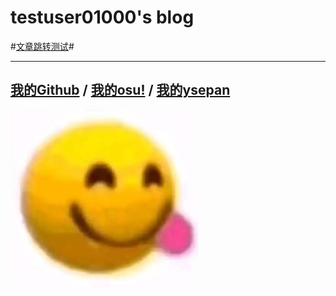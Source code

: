 # testuser01000's blog

#[文章跳转测试](docs/1.md)#

***

## [我的Github](https://github.com/testuser01000) / [我的osu!](https://osu.ppy.sh/users/31860102) / [我的ysepan](http://testuser.ysepan.com)
![😋](images/!.jpg "😋")
